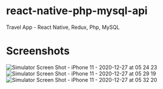 # react-native-php-mysql-api

Travel App - React Native, Redux, Php, MySQL

# Screenshots

![Simulator Screen Shot - iPhone 11 - 2020-12-27 at 05 24 23](https://user-images.githubusercontent.com/41873800/103163354-f2030600-47b1-11eb-8481-2570e45e1405.png)
![Simulator Screen Shot - iPhone 11 - 2020-12-27 at 05 29 19](https://user-images.githubusercontent.com/41873800/103163356-f3ccc980-47b1-11eb-9882-ec7f57eb53eb.png)
![Simulator Screen Shot - iPhone 11 - 2020-12-27 at 05 32 20](https://user-images.githubusercontent.com/41873800/103163357-f5968d00-47b1-11eb-964d-85d86387c47c.png)
